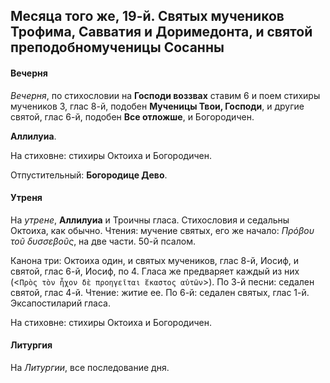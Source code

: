 
## Месяца того же, 19-й. Святых мучеников Трофима, Савватия и Доримедонта, и святой преподобномученицы Сосанны 

#### Вечерня

*Вечерня*, по стихословии на **Господи воззвах** ставим 6 и поем стихиры мучеников 3, глас 8-й, 
подобен **Мученицы Твои, Господи**, и другие святой, глас 6-й, подобен **Все отложше**, и Богородичен. 

**Аллилуиа**. 

На стиховне: стихиры Октоиха и Богородичен. 

Отпустительный: **Богородице Дево**.

#### Утреня

На *утрене*, **Аллилуиа** и Троичны гласа. Стихословия и седальны Октоиха, как обычно. 
Чтения: мучение святых, его же начало: *Πρόβου τοῦ δυσσεβοῦς*, на две части. 50-й псалом.

Канона три: Октоиха один, и святых мучеников, глас 8-й, Иосиф, и святой, глас 6-й, Иосиф, по 4.
Гласа же предваряет каждый из них (<`Πρὸς τὸν ἦχον δὲ προηγεῖται ἕκαστος αὐτῶν`>).
По 3-й песни: седален святой, глас 4-й. Чтение: житие ее. 
По 6-й: седален святых, глас 1-й. 
Эксапостиларий гласа.

На стиховне: стихиры Октоиха и Богородичен. 

#### Литургия

На *Литургии*, все последование дня.
